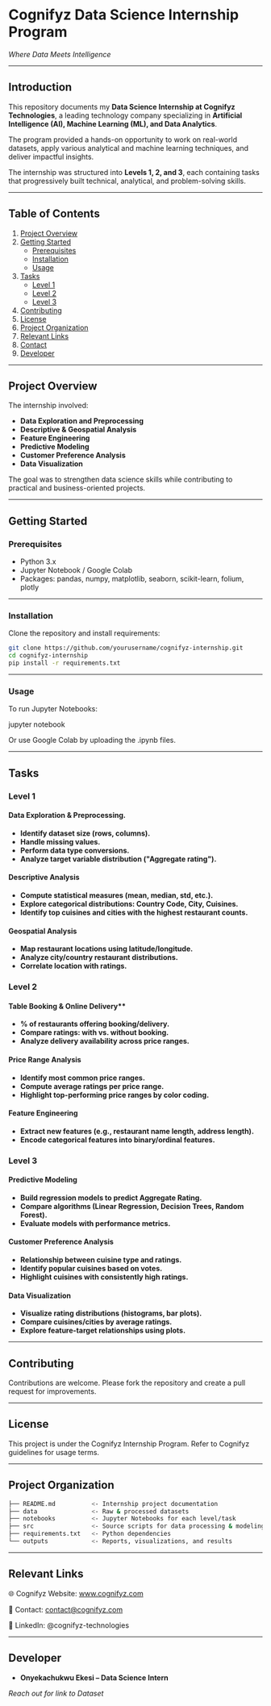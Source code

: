 # Cognifyz Data Science Internship Program  
*Where Data Meets Intelligence*  

---

## Introduction  

This repository documents my **Data Science Internship at Cognifyz Technologies**, a leading technology company specializing in **Artificial Intelligence (AI), Machine Learning (ML), and Data Analytics**.  

The program provided a hands-on opportunity to work on real-world datasets, apply various analytical and machine learning techniques, and deliver impactful insights.  

The internship was structured into **Levels 1, 2, and 3**, each containing tasks that progressively built technical, analytical, and problem-solving skills.  

---

## Table of Contents  

1. [Project Overview](#project-overview)  
2. [Getting Started](#getting-started)  
   - [Prerequisites](#prerequisites)  
   - [Installation](#installation)  
   - [Usage](#usage)  
3. [Tasks](#tasks)  
   - [Level 1](#level-1)  
   - [Level 2](#level-2)  
   - [Level 3](#level-3)    
4. [Contributing](#contributing)  
5. [License](#license)  
6. [Project Organization](#project-organization)  
7. [Relevant Links](#relevant-links)  
8. [Contact](#contact)  
9. [Developer](#developer)  

---

## Project Overview  

The internship involved:  
- **Data Exploration and Preprocessing**  
- **Descriptive & Geospatial Analysis**  
- **Feature Engineering**  
- **Predictive Modeling**  
- **Customer Preference Analysis**  
- **Data Visualization**  

The goal was to strengthen data science skills while contributing to practical and business-oriented projects.  

---

## Getting Started  

### Prerequisites  
- Python 3.x  
- Jupyter Notebook / Google Colab  
- Packages: pandas, numpy, matplotlib, seaborn, scikit-learn, folium, plotly  

---

### Installation  

Clone the repository and install requirements:  

   ```bash
   git clone https://github.com/yourusername/cognifyz-internship.git
   cd cognifyz-internship
   pip install -r requirements.txt
   ```

---

### Usage

To run Jupyter Notebooks:

jupyter notebook

Or use Google Colab by uploading the .ipynb files.

---

## Tasks
### Level 1

#### Data Exploration & Preprocessing.
- **Identify dataset size (rows, columns).**
- **Handle missing values.**
- **Perform data type conversions.**
- **Analyze target variable distribution ("Aggregate rating").**

#### Descriptive Analysis
- **Compute statistical measures (mean, median, std, etc.).**
- **Explore categorical distributions: Country Code, City, Cuisines.**
- **Identify top cuisines and cities with the highest restaurant counts.**

#### Geospatial Analysis
- **Map restaurant locations using latitude/longitude.**
- **Analyze city/country restaurant distributions.**
- **Correlate location with ratings.**

### Level 2

#### Table Booking & Online Delivery**
- **% of restaurants offering booking/delivery.**
- **Compare ratings: with vs. without booking.**
- **Analyze delivery availability across price ranges.**

#### Price Range Analysis
- **Identify most common price ranges.**
- **Compute average ratings per price range.**
- **Highlight top-performing price ranges by color coding.**

#### Feature Engineering

- **Extract new features (e.g., restaurant name length, address length).**
- **Encode categorical features into binary/ordinal features.**

### Level 3

#### Predictive Modeling
- **Build regression models to predict Aggregate Rating.**
- **Compare algorithms (Linear Regression, Decision Trees, Random Forest).**
- **Evaluate models with performance metrics.**

#### Customer Preference Analysis
- **Relationship between cuisine type and ratings.**
- **Identify popular cuisines based on votes.**
- **Highlight cuisines with consistently high ratings.**

#### Data Visualization
- **Visualize rating distributions (histograms, bar plots).**
- **Compare cuisines/cities by average ratings.**
- **Explore feature-target relationships using plots.**

---

## Contributing

Contributions are welcome. Please fork the repository and create a pull request for improvements.

---

## License

This project is under the Cognifyz Internship Program. Refer to Cognifyz guidelines for usage terms.

---

## Project Organization

   ```bash
   ├── README.md          <- Internship project documentation  
   ├── data               <- Raw & processed datasets  
   ├── notebooks          <- Jupyter Notebooks for each level/task  
   ├── src                <- Source scripts for data processing & modeling  
   ├── requirements.txt   <- Python dependencies  
   └── outputs            <- Reports, visualizations, and results
   ```  

---

## Relevant Links

🌐 Cognifyz Website: www.cognifyz.com

📧 Contact: contact@cognifyz.com

📱 LinkedIn: @cognifyz-technologies

---

## Developer

- **Onyekachukwu Ekesi – Data Science Intern**

*Reach out for link to Dataset*
